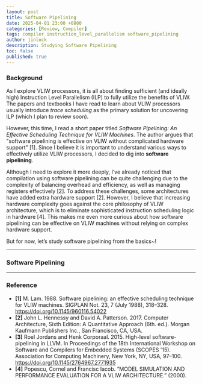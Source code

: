 ```yaml
---
layout: post
title: Software Pipelining
date: 2025-04-01 23:00 +0800
categories: [Review, Compiler]
tags: compiler instruction_level_parallelism software_pipelining
author: jinlock
description: Studying Software Pipelining
toc: false
published: true
---
```


### Background

As I explore VLIW processors, it is all about finding sufficient (and ideally high) Instruction Level Parallelism (ILP) to fully utilize the benefits of VLIW. The papers and textbooks I have read to learn about VLIW processors usually introduce *trace scheduling* as the primary solution for uncovering ILP (which I plan to review soon). 

However, this time, I read a short paper titled *Software Pipelining: An Effective Scheduling Technique for VLIW Machines*. The author argues that "software pipelining is effective on VLIW without complicated hardware support" [1]. Since I believe it is important to understand various ways to effectively utilize VLIW processors, I decided to dig into **software pipelining**.

Although I need to explore it more deeply, I’ve already noticed that compilation using software pipelining can be quite challenging due to the complexity of balancing overhead and efficiency, as well as managing registers effectively [2]. To address these challenges, some architectures have added extra hardware support [2]. However, I believe that increasing hardware complexity goes against the core philosophy of VLIW architecture, which is to eliminate sophisticated instruction scheduling logic in hardware [4]. This makes me even more curious about how software pipelining can be effective on VLIW machines without relying on complex hardware support.

But for now, let’s study software pipelining from the basics~!

---

### Software Pipelining

---

### **Reference**
- **[1]** M. Lam. 1988. Software pipelining: an effective scheduling technique for VLIW machines. SIGPLAN Not. 23, 7 (July 1988), 318–328. https://doi.org/10.1145/960116.54022
- **[2]** John L. Hennessy and David A. Patterson. 2017. Computer Architecture, Sixth Edition: A Quantitative Approach (6th. ed.). Morgan Kaufmann Publishers Inc., San Francisco, CA, USA.
- **[3]** Roel Jordans and Henk Corporaal. 2015. High-level software-pipelining in LLVM. In Proceedings of the 18th International Workshop on Software and Compilers for Embedded Systems (SCOPES '15). Association for Computing Machinery, New York, NY, USA, 97–100. https://doi.org/10.1145/2764967.2771935
- **[4]** Popescu, Cornel and Francisc Iacob. “MODEL SIMULATION AND PERFORMANCE EVALUATION FOR A VLIW ARCHITECTURE.” (2000).